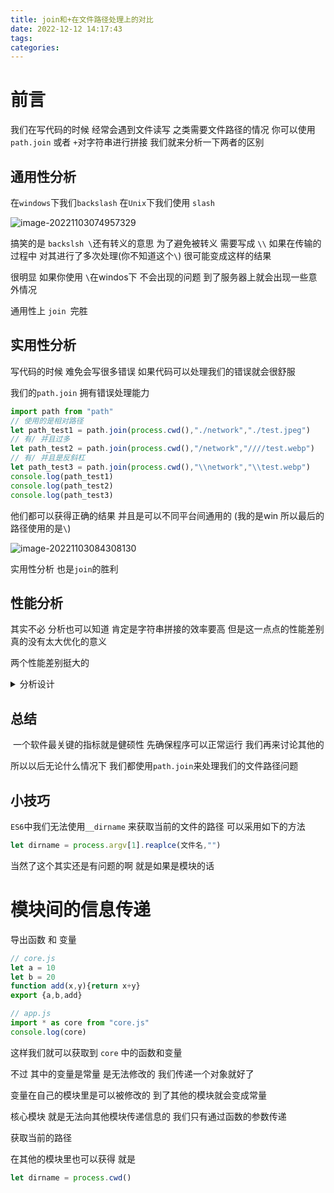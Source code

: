 ```yaml
---
title: join和+在文件路径处理上的对比
date: 2022-12-12 14:17:43
tags:
categories:
---
```


# 前言

我们在写代码的时候 经常会遇到文件读写 之类需要文件路径的情况 你可以使用`path.join` 或者 `+`对字符串进行拼接 我们就来分析一下两者的区别

## 通用性分析

在`windows`下我们`backslash`  在`Unix`下我们使用 `slash`  

![image-20221103074957329](http://81.68.91.70/picgo/7_49_57.webp)

搞笑的是 `backslsh \`还有转义的意思 为了避免被转义 需要写成 `\\` 如果在传输的过程中 对其进行了多次处理(你不知道这个`\`) 很可能变成这样的结果

很明显 如果你使用 `\`在windos下 不会出现的问题 到了服务器上就会出现一些意外情况

通用性上 `join `完胜

## 实用性分析

写代码的时候 难免会写很多错误 如果代码可以处理我们的错误就会很舒服

我们的`path.join` 拥有错误处理能力 

```js
import path from "path"
// 使用的是相对路径 
let path_test1 = path.join(process.cwd(),"./network","./test.jpeg")
// 有/ 并且过多
let path_test2 = path.join(process.cwd(),"/network","////test.webp")
// 有/ 并且是反斜杠
let path_test3 = path.join(process.cwd(),"\\network","\\test.webp")
console.log(path_test1)
console.log(path_test2)
console.log(path_test3)
```

他们都可以获得正确的结果 并且是可以不同平台间通用的 (我的是win 所以最后的路径使用的是`\`)

![image-20221103084308130](http://81.68.91.70/picgo/8_43_8.webp)

实用性分析 也是`join`的胜利



## 性能分析

其实不必 分析也可以知道 肯定是字符串拼接的效率要高 但是这一点点的性能差别真的没有太大优化的意义

两个性能差别挺大的 

<details><summary>分析设计</summary>
```js
import path from "path"
import time from "./api/time.js"
function timer(fun, times) {
    let start = time()
    for (let i = 0; i < times; i++) {
        fun()
    }
    let end = time()
    console.log("开始时间" + start)
    console.log("结束时间" + end)
    // console.log("耗时"+(end-start))
}
function test_join() {
    let path_new = path.join(process.cwd(), "network", "test.jpeg")
    let path_new2 = path.join(process.cwd(), "network", "\\test.jpeg")
}
function test_plus() {
    let path_new = process.cwd() + "/network" + "/test.jpeg"
    let path_new2 = process.cwd() + "/network/" + "test.jpeg"
}
timer(test_join, 10000000)
timer(test_plus, 10000000)
```
结果是:
开始时间8_36_19
结束时间8_36_27
开始时间8_36_27
结束时间8_36_27
</details>



## 总结

​		一个软件最关键的指标就是健硕性 先确保程序可以正常运行 我们再来讨论其他的 

所以以后无论什么情况下 我们都使用`path.join`来处理我们的文件路径问题

## 小技巧

`ES6`中我们无法使用`__dirname` 来获取当前的文件的路径  可以采用如下的方法

```js
let dirname = process.argv[1].reaplce(文件名,"")
```

当然了这个其实还是有问题的啊 就是如果是模块的话



#  模块间的信息传递

 导出函数 和 变量

```js
// core.js
let a = 10
let b = 20 
function add(x,y){return x+y}
export {a,b,add}
```

```js
// app.js
import * as core from "core.js"
console.log(core)
```

这样我们就可以获取到 `core` 中的函数和变量 

不过 其中的变量是常量 是无法修改的 我们传递一个对象就好了 

变量在自己的模块里是可以被修改的 到了其他的模块就会变成常量

核心模块 就是无法向其他模块传递信息的 我们只有通过函数的参数传递

获取当前的路径 

在其他的模块里也可以获得 就是

```js
let dirname = process.cwd()
```

